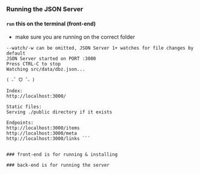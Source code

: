 ### Running the JSON Server
#### ```run``` this on the terminal (front-end)

 * make sure you are running on the correct folder

 
```$ npx json-server --watch src/data/dbz.json
--watch/-w can be omitted, JSON Server 1+ watches for file changes by default
JSON Server started on PORT :3000
Press CTRL-C to stop
Watching src/data/dbz.json...

( ˶ˆ ᗜ ˆ˵ )

Index:
http://localhost:3000/

Static files:
Serving ./public directory if it exists

Endpoints:
http://localhost:3000/items
http://localhost:3000/meta
http://localhost:3000/links ```


### front-end is for running & installing

### back-end is for running the server